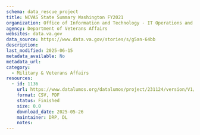 ```yaml
---
schema: data_rescue_project 
title: NCVAS State Summary Washington FY2021
organization: Office of Information and Technology - IT Operations and Services (ITOPS)
agency: Department of Veterans Affairs
websites: data.va.gov
data_source: https://www.data.va.gov/stories/s/g5an-64bb
description: 
last_modified: 2025-06-15
metadata_available: No
metadata_url: 
category:
  - Military & Veterans Affairs 
resources:
  - id: 1136
    url: https://www.datalumos.org/datalumos/project/231124/version/V1/view
    format: CSV, PDF
    status: Finished
    size: 0.0
    download_date: 2025-05-26
    maintainer: DRP, DL
    notes: 
---
```

